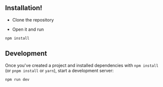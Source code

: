 ## Installation!

- Clone the repository

- Open it and run

```bash
npm install
```

## Development

Once you've created a project and installed dependencies with `npm install` (or `pnpm install` or `yarn`), start a development server:

```bash
npm run dev

```
